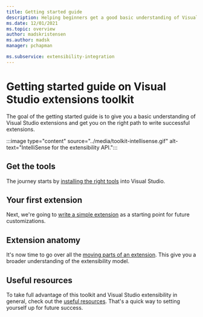 ```yaml
---
title: Getting started guide
description: Helping beginners get a good basic understanding of Visual Studio extensibility.
ms.date: 12/01/2021
ms.topic: overview
author: madskristensen
ms.author: madsk
manager: pchapman

ms.subservice: extensibility-integration
---
```

# Getting started guide on Visual Studio extensions toolkit


The goal of the getting started guide is to give you a basic understanding of Visual Studio extensions and get you on the right path to write successful extensions.

:::image type="content" source="../media/toolkit-intellisense.gif" alt-text="IntelliSense for the extensibility API.":::

## Get the tools
The journey starts by [installing the right tools](get-tools.md) into Visual Studio.

## Your first extension
Next, we're going to [write a simple extension](first-extension.md) as a starting point for future customizations.

## Extension anatomy
It's now time to go over all the [moving parts of an extension](extension-anatomy.md). This give you a broader understanding of the extensibility model.

## Useful resources
To take full advantage of this toolkit and Visual Studio extensibility in general, check out the [useful resources](useful-resources.md). That's a quick way to setting yourself up for future success.
